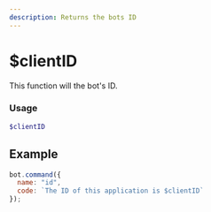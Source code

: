 ```yaml
---
description: Returns the bots ID
---
```


# $clientID

This function will the bot's ID.

### Usage

```php
$clientID
```

## Example

```javascript
bot.command({
  name: "id",
  code: `The ID of this application is $clientID`
});
```
